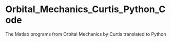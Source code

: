 # Orbital_Mechanics_Curtis_Python_Code

The Matlab programs from Orbital Mechanics by Curtis translated to Python